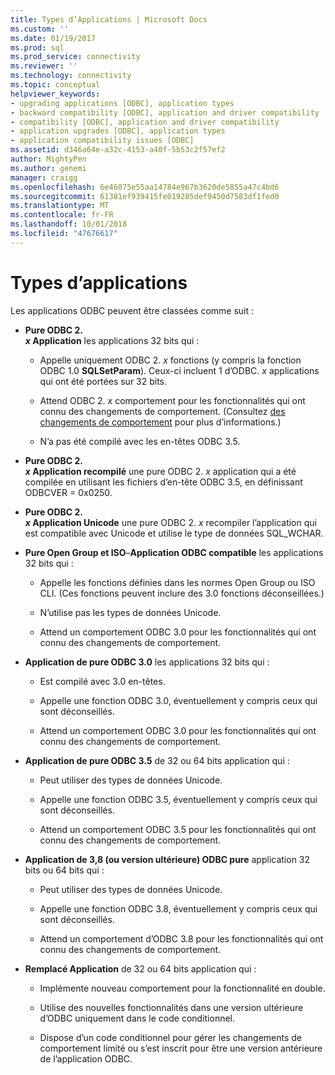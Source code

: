 ```yaml
---
title: Types d’Applications | Microsoft Docs
ms.custom: ''
ms.date: 01/19/2017
ms.prod: sql
ms.prod_service: connectivity
ms.reviewer: ''
ms.technology: connectivity
ms.topic: conceptual
helpviewer_keywords:
- upgrading applications [ODBC], application types
- backward compatibility [ODBC], application and driver compatibility
- compatibility [ODBC], application and driver compatibility
- application upgrades [ODBC], application types
- application compatibility issues [ODBC]
ms.assetid: d346a64e-a32c-4153-a40f-5b53c2f57ef2
author: MightyPen
ms.author: genemi
manager: craigg
ms.openlocfilehash: 6e46075e55aa14784e967b3620de5855a47c4bd6
ms.sourcegitcommit: 61381ef939415fe019285def9450d7583df1fed0
ms.translationtype: MT
ms.contentlocale: fr-FR
ms.lasthandoff: 10/01/2018
ms.locfileid: "47676617"
---
```

# <a name="types-of-applications"></a>Types d’applications
Les applications ODBC peuvent être classées comme suit :  
  
-   **Pure ODBC 2.**  
     ***x* Application** les applications 32 bits qui :  
  
    -   Appelle uniquement ODBC 2. *x* fonctions (y compris la fonction ODBC 1.0 **SQLSetParam**). Ceux-ci incluent 1 d’ODBC. *x* applications qui ont été portées sur 32 bits.  
  
    -   Attend ODBC 2. *x* comportement pour les fonctionnalités qui ont connu des changements de comportement. (Consultez [des changements de comportement](../../../odbc/reference/develop-app/behavioral-changes.md) pour plus d’informations.)  
  
    -   N’a pas été compilé avec les en-têtes ODBC 3.5.  
  
-   **Pure ODBC 2.**  
     ***x* Application recompilé** une pure ODBC 2. *x* application qui a été compilée en utilisant les fichiers d’en-tête ODBC 3.5, en définissant ODBCVER = 0x0250.  
  
-   **Pure ODBC 2.**  
     ***x* Application Unicode** une pure ODBC 2. *x* recompiler l’application qui est compatible avec Unicode et utilise le type de données SQL_WCHAR.  
  
-   **Pure Open Group et ISO**–**Application ODBC compatible** les applications 32 bits qui :  
  
    -   Appelle les fonctions définies dans les normes Open Group ou ISO CLI. (Ces fonctions peuvent inclure des 3.0 fonctions déconseillées.)  
  
    -   N’utilise pas les types de données Unicode.  
  
    -   Attend un comportement ODBC 3.0 pour les fonctionnalités qui ont connu des changements de comportement.  
  
-   **Application de pure ODBC 3.0** les applications 32 bits qui :  
  
    -   Est compilé avec 3.0 en-têtes.  
  
    -   Appelle une fonction ODBC 3.0, éventuellement y compris ceux qui sont déconseillés.  
  
    -   Attend un comportement ODBC 3.0 pour les fonctionnalités qui ont connu des changements de comportement.  
  
-   **Application de pure ODBC 3.5** de 32 ou 64 bits application qui :  
  
    -   Peut utiliser des types de données Unicode.  
  
    -   Appelle une fonction ODBC 3.5, éventuellement y compris ceux qui sont déconseillés.  
  
    -   Attend un comportement ODBC 3.5 pour les fonctionnalités qui ont connu des changements de comportement.  
  
-   **Application de 3,8 (ou version ultérieure) ODBC pure** application 32 bits ou 64 bits qui :  
  
    -   Peut utiliser des types de données Unicode.  
  
    -   Appelle une fonction ODBC 3.8, éventuellement y compris ceux qui sont déconseillés.  
  
    -   Attend un comportement d’ODBC 3.8 pour les fonctionnalités qui ont connu des changements de comportement.  
  
-   **Remplacé Application** de 32 ou 64 bits application qui :  
  
    -   Implémente nouveau comportement pour la fonctionnalité en double.  
  
    -   Utilise des nouvelles fonctionnalités dans une version ultérieure d’ODBC uniquement dans le code conditionnel.  
  
    -   Dispose d’un code conditionnel pour gérer les changements de comportement limité ou s’est inscrit pour être une version antérieure de l’application ODBC.
